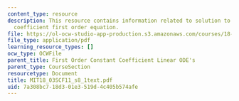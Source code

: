 ```yaml
---
content_type: resource
description: This resource contains information related to solution to the constant
  coefficient first order equation.
file: https://ol-ocw-studio-app-production.s3.amazonaws.com/courses/18-03sc-differential-equations-fall-2011/7a308bc718d301e3519d4c405b574afe_MIT18_03SCF11_s8_1text.pdf
file_type: application/pdf
learning_resource_types: []
ocw_type: OCWFile
parent_title: First Order Constant Coefficient Linear ODE's
parent_type: CourseSection
resourcetype: Document
title: MIT18_03SCF11_s8_1text.pdf
uid: 7a308bc7-18d3-01e3-519d-4c405b574afe
---
```


